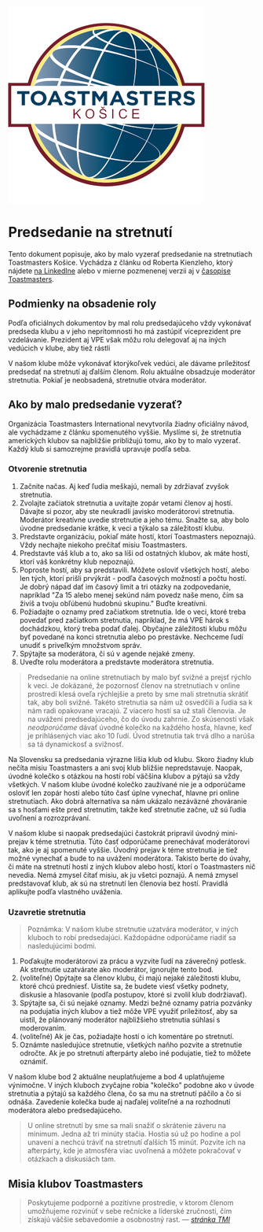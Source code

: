 ![alt text][logo]

# Predsedanie na stretnutí

Tento dokument popisuje, ako by malo vyzerať predsedanie na stretnutiach Toastmasters Košice. Vychádza z článku od Roberta Kienzleho, ktorý nájdete [na LinkedIne][article-linkedin] alebo v mierne pozmenenej verzii aj v [časopise Toastmasters][article-tmi].

## Podmienky na obsadenie roly
Podľa oficiálnych dokumentov by mal rolu predsedajúceho vždy vykonávať predseda klubu a v jeho neprítomnosti ho má zastúpiť viceprezident pre vzdelávanie. Prezident aj VPE však môžu rolu delegovať aj na iných vedúcich v klube, aby tiež rástli

V našom klube môže vykonávať ktorýkoľvek vedúci, ale dávame príležitosť predsedať na stretnutí aj ďalším členom. Rolu aktuálne obsadzuje moderátor stretnutia. Pokiaľ je neobsadená, stretnutie otvára moderátor.

## Ako by malo predsedanie vyzerať?
Organizácia Toastmasters International nevytvorila žiadny oficiálny návod, ale vychádzame z článku spomenutého vyššie. Myslíme si, že stretnutia amerických klubov sa najbližšie približujú tomu, ako by to malo vyzerať. Každý klub si samozrejme pravidlá upravuje podľa seba.

### Otvorenie stretnutia
1. Začnite načas. Aj keď ľudia meškajú, nemali by zdržiavať zvyšok stretnutia.
2. Zvolajte začiatok stretnutia a uvítajte zopár vetami členov aj hostí. Dávajte si pozor, aby ste neukradli javisko moderátorovi stretnutia. Moderátor kreatívne uvedie stretnutie a jeho tému. Snažte sa, aby bolo úvodne predsedanie krátke, k veci a týkalo sa záležitostí klubu.
3. Predstavte organizáciu, pokiaľ máte hostí, ktorí Toastmasters nepoznajú. Vždy nechajte niekoho prečítať misiu Toastmasters.
4. Predstavte váš klub a to, ako sa líši od ostatných klubov, ak máte hostí, ktorí váš konkrétny klub nepoznajú.
5. Poproste hostí, aby sa predstavili. Môžete osloviť všetkých hostí, alebo len tých, ktorí prišli prvýkrát - podľa časových možností a počtu hostí. Je dobrý nápad dať im časový limit a tri otázky na zodpovedanie, napríklad "Za 15 alebo menej sekúnd nám povedz naše meno, čím sa živíš a tvoju obľúbenú hudobnú skupinu." Buďte kreatívni.
6. Požiadajte o oznamy pred začiatkom stretnutia. Ide o veci, ktoré treba povedať pred začiatkom stretnutia, napríklad, že má VPE hárok s dochádzkou, ktorý treba podať ďalej. Obyčajne záležitosti klubu môžu byť povedané na konci stretnutia alebo po prestávke. Nechceme ľudí unudiť s priveľkým množstvom správ.
7. Spýtajte sa moderátora, či sú v agende nejaké zmeny.
8. Uveďte rolu moderátora a predstavte moderátora stretnutia.

> Predsedanie na online stretnutiach by malo byť svižné a prejsť rýchlo k veci. Je dokázané, že pozornosť členov na stretnutiach v online prostredí klesá oveľa rýchlejšie a preto by sme mali stretnutia skrátiť tak, aby boli svižné. Takéto stretnutia sa nám už osvedčili a ľudia sa k nám radi opakovane vracajú. Z viacero hostí sa už stali členovia. Je na uvážení predsedajúceho, čo do úvodu zahrnie. Zo skúseností však *neodporúčame* dávať úvodné kolečko na každého hosťa, hlavne, keď je prihlásených viac ako 10 ľudí. Úvod stretnutia tak trvá dlho a narúša sa tá dynamickosť a svižnosť.

Na Slovensku sa predsedania výrazne líšia klub od klubu. Skoro žiadny klub nečíta misiu Toastmasters a ani svoj klub bližšie nepredstavuje. Naopak, úvodné kolečko s otázkou na hostí robí väčšina klubov a pýtajú sa vždy všetkých. V našom klube úvodné kolečko zaužívané nie je a odporúčame osloviť len zopár hostí alebo túto časť úplne vynechať, hlavne pri online stretnutiach. Ako dobrá alternatíva sa nám ukázalo nezáväzné zhováranie sa s hosťami ešte pred stretnutím, takže keď stretnutie začne, už sú ľudia uvoľnení a rozrozprávaní.

V našom klube si naopak predsedajúci častokrát pripravil úvodný mini-prejav k téme stretnutia. Túto časť odporúčame prenechávať moderátorovi tak, ako je aj spomenuté vyššie. Úvodný prejav k téme stretnutia je tiež možné vynechať a bude to na uvážení moderátora. Takisto berte do úvahy, či máte na stretnutí hostí z iných klubov alebo hostí, ktorí o Toastmasters nič nevedia. Nemá zmysel čítať misiu, ak ju všetci poznajú. A nemá zmysel predstavovať klub, ak sú na stretnutí len členovia bez hostí. Pravidlá aplikujte podľa vlastného uváženia.

### Uzavretie stretnutia
> Poznámka: V našom klube stretnutie uzatvára moderátor, v iných kluboch to robí predsedajúci. Každopádne odporúčame riadiť sa nasledujúcimi bodmi.
1. Poďakujte moderátorovi za prácu a vyzvite ľudí na záverečný potlesk. Ak stretnutie uzatvárate ako moderátor, ignorujte tento bod.
2. (voliteľné) Opýtajte sa členov klubu, či majú nejaké záležitosti klubu, ktoré chcú predniesť. Uistite sa, že budete viesť všetky podnety, diskusie a hlasovanie (podľa postupov, ktoré si zvolil klub dodržiavať).
3. Spýtajte sa, či sú nejaké oznamy. Medzi bežné oznamy patria pozvánky na podujatia iných klubov a tiež môže VPE využiť príležitosť, aby sa uistil, že plánovaný moderátor najbližšieho stretnutia súhlasí s moderovaním.
4. (voliteľné) Ak je čas, požiadajte hostí o ich komentáre po stretnutí.
5. Oznámte nasledujúce stretnutie, všetkých naňho pozvite a stretnutie odročte. Ak je po stretnutí afterpárty alebo iné podujatie, tiež to môžete oznámiť.

V našom klube bod 2 aktuálne neuplatňujeme a bod 4 uplatňujeme výnimočne. V iných kluboch zvyčajne robia "kolečko" podobne ako v úvode stretnutia a pýtajú sa každého člena, čo sa mu na stretnutí páčilo a čo si odnáša. Zavedenie kolečka bude aj naďalej voliteľné a na rozhodnutí moderátora alebo predsedajúceho.

> U online stretnutí by sme sa mali snažiť o skrátenie záveru na minimum. Jedna až tri minúty stačia. Hostia sú už po hodine a pol unavení a nechcú tráviť na stretnutí ďalších 15 minút. Pozvite ich na afterpárty, kde je atmosféra viac uvoľnená a môžete pokračovať v otázkach a diskusiách tam.

## Misia klubov Toastmasters
> Poskytujeme podporné a pozitívne prostredie, v ktorom členom umožňujeme rozvinúť v sebe rečnícke a líderské zručnosti, čím získajú väčšie sebavedomie a osobnostný rast.
> — <cite>[stránka TMI][toastmasters-mission]</cite>

[logo]: https://github.com/toastmasters-kosice/graficke-podklady/raw/master/Log%C3%A1/%C5%A0tandardn%C3%A9%20zmen%C5%A1en%C3%A9%20logo%20TMKE.png "Logo Toastmasters Košice"
[article-linkedin]: https://www.linkedin.com/pulse/when-you-chairperson-toastmasters-meeting-robert-kienzle/
[article-tmi]: https://www.toastmasters.org/Magazine/Magazine-Issues/2016/Nov2016/Role
[toastmasters-mission]: https://www.toastmasters.org/about/our-mission
